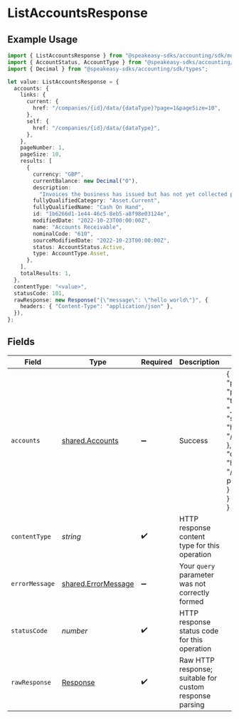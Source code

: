 # ListAccountsResponse

## Example Usage

```typescript
import { ListAccountsResponse } from "@speakeasy-sdks/accounting/sdk/models/operations";
import { AccountStatus, AccountType } from "@speakeasy-sdks/accounting/sdk/models/shared";
import { Decimal } from "@speakeasy-sdks/accounting/sdk/types";

let value: ListAccountsResponse = {
  accounts: {
    links: {
      current: {
        href: "/companies/{id}/data/{dataType}?page=1&pageSize=10",
      },
      self: {
        href: "/companies/{id}/data/{dataType}",
      },
    },
    pageNumber: 1,
    pageSize: 10,
    results: [
      {
        currency: "GBP",
        currentBalance: new Decimal("0"),
        description:
          "Invoices the business has issued but has not yet collected payment on.",
        fullyQualifiedCategory: "Asset.Current",
        fullyQualifiedName: "Cash On Hand",
        id: "1b6266d1-1e44-46c5-8eb5-a8f98e03124e",
        modifiedDate: "2022-10-23T00:00:00Z",
        name: "Accounts Receivable",
        nominalCode: "610",
        sourceModifiedDate: "2022-10-23T00:00:00Z",
        status: AccountStatus.Active,
        type: AccountType.Asset,
      },
    ],
    totalResults: 1,
  },
  contentType: "<value>",
  statusCode: 101,
  rawResponse: new Response("{\"message\": \"hello world\"}", {
    headers: { "Content-Type": "application/json" },
  }),
};
```

## Fields

| Field                                                                                                                                                                                                         | Type                                                                                                                                                                                                          | Required                                                                                                                                                                                                      | Description                                                                                                                                                                                                   | Example                                                                                                                                                                                                       |
| ------------------------------------------------------------------------------------------------------------------------------------------------------------------------------------------------------------- | ------------------------------------------------------------------------------------------------------------------------------------------------------------------------------------------------------------- | ------------------------------------------------------------------------------------------------------------------------------------------------------------------------------------------------------------- | ------------------------------------------------------------------------------------------------------------------------------------------------------------------------------------------------------------- | ------------------------------------------------------------------------------------------------------------------------------------------------------------------------------------------------------------- |
| `accounts`                                                                                                                                                                                                    | [shared.Accounts](../../../sdk/models/shared/accounts.md)                                                                                                                                                     | :heavy_minus_sign:                                                                                                                                                                                            | Success                                                                                                                                                                                                       | {<br/>"pageNumber": 1,<br/>"pageSize": 10,<br/>"totalResults": 1,<br/>"_links": {<br/>"self": {<br/>"href": "/companies/{id}/data/{dataType}"<br/>},<br/>"current": {<br/>"href": "/companies/{id}/data/{dataType}?page=1\u0026pageSize=10"<br/>}<br/>}<br/>} |
| `contentType`                                                                                                                                                                                                 | *string*                                                                                                                                                                                                      | :heavy_check_mark:                                                                                                                                                                                            | HTTP response content type for this operation                                                                                                                                                                 |                                                                                                                                                                                                               |
| `errorMessage`                                                                                                                                                                                                | [shared.ErrorMessage](../../../sdk/models/shared/errormessage.md)                                                                                                                                             | :heavy_minus_sign:                                                                                                                                                                                            | Your `query` parameter was not correctly formed                                                                                                                                                               |                                                                                                                                                                                                               |
| `statusCode`                                                                                                                                                                                                  | *number*                                                                                                                                                                                                      | :heavy_check_mark:                                                                                                                                                                                            | HTTP response status code for this operation                                                                                                                                                                  |                                                                                                                                                                                                               |
| `rawResponse`                                                                                                                                                                                                 | [Response](https://developer.mozilla.org/en-US/docs/Web/API/Response)                                                                                                                                         | :heavy_check_mark:                                                                                                                                                                                            | Raw HTTP response; suitable for custom response parsing                                                                                                                                                       |                                                                                                                                                                                                               |